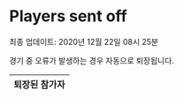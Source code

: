 # Players sent off
최종 업데이트: 2020년 12월 22일 08시 25분


경기 중 오류가 발생하는 경우 자동으로 퇴장됩니다.


| 퇴장된 참가자 |
|:---:|